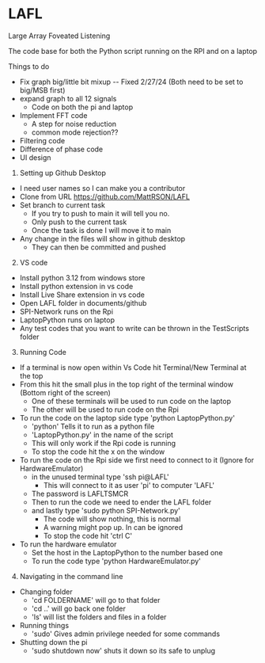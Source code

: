 # LAFL
Large Array Foveated Listening 

The code base for both the Python script running on the RPI and on a laptop


Things to do
- Fix graph big/little bit mixup
    -- Fixed 2/27/24 (Both need to be set to big/MSB first)
- expand graph to all 12 signals
    - Code on both the pi and laptop
- Implement FFT code
    - A step for noise reduction
    - common mode rejection??
- Filtering code
- Difference of phase code
- UI design


1. Setting up Github Desktop
- I need user names so I can make you a contributor
- Clone from URL https://github.com/MattRSON/LAFL
- Set branch to current task
    - If you try to push to main it will tell you no.
    - Only push to the current task
    - Once the task is done I will move it to main
- Any change in the files will show in github desktop
    - They can then be committed and pushed

2. VS code
- Install python 3.12 from windows store
- Install python extension in vs code
- Install Live Share extension in vs code
- Open LAFL folder in documents/github
- SPI-Network runs on the Rpi
- LaptopPython runs on laptop
- Any test codes that you want to write can be thrown in the TestScripts folder

3. Running Code
- If a terminal is now open within Vs Code hit Terminal/New Terminal at the top
- From this hit the small plus in the top right of the terminal window (Bottom right of the screen)
    - One of these terminals will be used to run code on the laptop
    - The other will be used to run code on the Rpi
- To run the code on the laptop side type 'python LaptopPython.py'
    - 'python' Tells it to run as a python file 
    - 'LaptopPython.py' in the name of the script
    - This will only work if the Rpi code is running
    - To stop the code hit the x on the window
- To run the code on the Rpi side we first need to connect to it (Ignore for HardwareEmulator)
    - in the unused terminal type 'ssh pi@LAFL'
        - This will connect to it as user 'pi' to computer 'LAFL'
    - The password is LAFLTSMCR
    - Then to run the code we need to ender the LAFL folder
    - and lastly type 'sudo python SPI-Network.py'
        - The code will show nothing, this is normal
        - A warning might pop up. In can be ignored
        - To stop the code hit 'ctrl C'
- To run the hardware emulator
    - Set the host in the LaptopPython to the number based one
    -  To run the code type 'python HardwareEmulator.py'

4. Navigating in the command line
- Changing folder
    - 'cd FOLDERNAME' will go to that folder
    - 'cd ..' will go back one folder
    - 'ls' will list the folders and files in a folder
- Running things
    - 'sudo' Gives admin privilege needed for some commands
- Shutting down the pi
    - 'sudo shutdown now' shuts it down so its safe to unplug